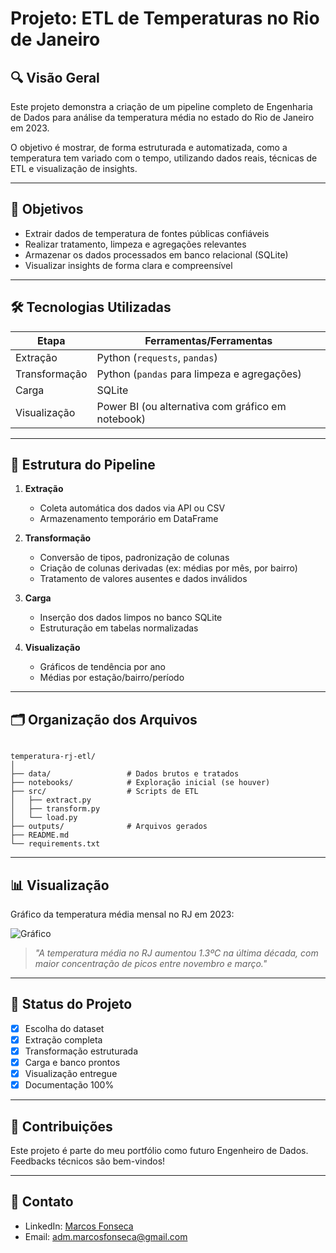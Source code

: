 # Projeto: ETL de Temperaturas no Rio de Janeiro

## 🔍 Visão Geral

Este projeto demonstra a criação de um pipeline completo de Engenharia de Dados para análise da temperatura média no estado do Rio de Janeiro em 2023.

O objetivo é mostrar, de forma estruturada e automatizada, como a temperatura tem variado com o tempo, utilizando dados reais, técnicas de ETL e visualização de insights.

---

## 🎯 Objetivos

- Extrair dados de temperatura de fontes públicas confiáveis
- Realizar tratamento, limpeza e agregações relevantes
- Armazenar os dados processados em banco relacional (SQLite)
- Visualizar insights de forma clara e compreensível
---

## 🛠️ Tecnologias Utilizadas

| Etapa        | Ferramentas/Ferramentas                          |
|--------------|--------------------------------------------------|
| Extração     | Python (`requests`, `pandas`)                    |
| Transformação| Python (`pandas` para limpeza e agregações)      |
| Carga        | SQLite                                            |
| Visualização | Power BI (ou alternativa com gráfico em notebook)|

---

## 🧱 Estrutura do Pipeline

1. **Extração**  
   - Coleta automática dos dados via API ou CSV
   - Armazenamento temporário em DataFrame

2. **Transformação**  
   - Conversão de tipos, padronização de colunas
   - Criação de colunas derivadas (ex: médias por mês, por bairro)
   - Tratamento de valores ausentes e dados inválidos

3. **Carga**  
   - Inserção dos dados limpos no banco SQLite
   - Estruturação em tabelas normalizadas

4. **Visualização**  
   - Gráficos de tendência por ano
   - Médias por estação/bairro/período

---

## 🗂️ Organização dos Arquivos

```

temperatura-rj-etl/
│
├── data/                 # Dados brutos e tratados
├── notebooks/            # Exploração inicial (se houver)
├── src/                  # Scripts de ETL
│   ├── extract.py
│   ├── transform.py
│   └── load.py
├── outputs/              # Arquivos gerados
├── README.md
└── requirements.txt

````

---

## 📊 Visualização

Gráfico da temperatura média mensal no RJ em 2023:

![Gráfico](notebooks/grafico_temperatura.png)


> *"A temperatura média no RJ aumentou 1.3ºC na última década, com maior concentração de picos entre novembro e março."*
---

## 📅 Status do Projeto

* [x] Escolha do dataset
* [x] Extração completa
* [x] Transformação estruturada
* [x] Carga e banco prontos
* [x] Visualização entregue
* [x] Documentação 100%

---

## 🤝 Contribuições

Este projeto é parte do meu portfólio como futuro Engenheiro de Dados. Feedbacks técnicos são bem-vindos!

---

## 📩 Contato

* LinkedIn: [Marcos Fonseca](https://www.linkedin.com/in/marcos-fonseca-63354a187)
* Email: [adm.marcosfonseca@gmail.com](mailto:adm.marcosfonseca@gmail.com)





